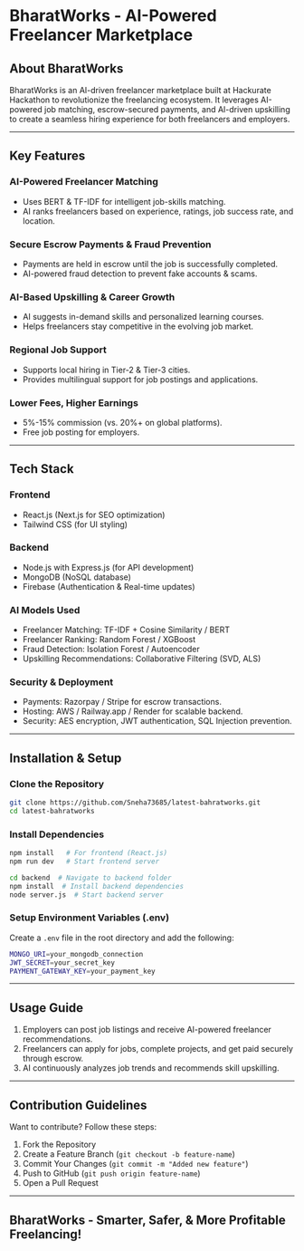 # BharatWorks - AI-Powered Freelancer Marketplace

## About BharatWorks
BharatWorks is an AI-driven freelancer marketplace built at Hackurate Hackathon to revolutionize the freelancing ecosystem. It leverages AI-powered job matching, escrow-secured payments, and AI-driven upskilling to create a seamless hiring experience for both freelancers and employers.

---

## Key Features
### AI-Powered Freelancer Matching
- Uses BERT & TF-IDF for intelligent job-skills matching.
- AI ranks freelancers based on experience, ratings, job success rate, and location.

### Secure Escrow Payments & Fraud Prevention
- Payments are held in escrow until the job is successfully completed.
- AI-powered fraud detection to prevent fake accounts & scams.

### AI-Based Upskilling & Career Growth
- AI suggests in-demand skills and personalized learning courses.
- Helps freelancers stay competitive in the evolving job market.

### Regional Job Support
- Supports local hiring in Tier-2 & Tier-3 cities.
- Provides multilingual support for job postings and applications.

### Lower Fees, Higher Earnings
- 5%-15% commission (vs. 20%+ on global platforms).
- Free job posting for employers.

---

## Tech Stack

### Frontend
- React.js (Next.js for SEO optimization)
- Tailwind CSS (for UI styling)

### Backend
- Node.js with Express.js (for API development)
- MongoDB (NoSQL database)
- Firebase (Authentication & Real-time updates)

### AI Models Used
- Freelancer Matching: TF-IDF + Cosine Similarity / BERT
- Freelancer Ranking: Random Forest / XGBoost
- Fraud Detection: Isolation Forest / Autoencoder
- Upskilling Recommendations: Collaborative Filtering (SVD, ALS)

### Security & Deployment
- Payments: Razorpay / Stripe for escrow transactions.
- Hosting: AWS / Railway.app / Render for scalable backend.
- Security: AES encryption, JWT authentication, SQL Injection prevention.

---

## Installation & Setup

### Clone the Repository
```sh
git clone https://github.com/Sneha73685/latest-bahratworks.git
cd latest-bahratworks
```

### Install Dependencies
```sh
npm install   # For frontend (React.js)
npm run dev   # Start frontend server
```
```sh
cd backend  # Navigate to backend folder
npm install  # Install backend dependencies
node server.js  # Start backend server
```

### Setup Environment Variables (.env)
Create a `.env` file in the root directory and add the following:
```sh
MONGO_URI=your_mongodb_connection
JWT_SECRET=your_secret_key
PAYMENT_GATEWAY_KEY=your_payment_key
```

---

## Usage Guide
1. Employers can post job listings and receive AI-powered freelancer recommendations.
2. Freelancers can apply for jobs, complete projects, and get paid securely through escrow.
3. AI continuously analyzes job trends and recommends skill upskilling.

---

## Contribution Guidelines
Want to contribute? Follow these steps:
1. Fork the Repository
2. Create a Feature Branch (`git checkout -b feature-name`)
3. Commit Your Changes (`git commit -m "Added new feature"`)
4. Push to GitHub (`git push origin feature-name`)
5. Open a Pull Request

---

## BharatWorks - Smarter, Safer, & More Profitable Freelancing!

